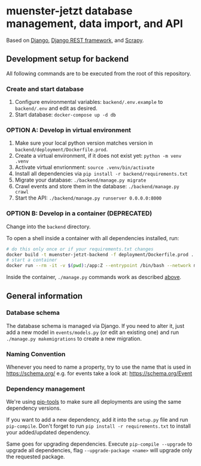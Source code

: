 # muenster-jetzt database management, data import, and API

Based on [Django](https://www.djangoproject.com/), [Django REST
framework](https://www.django-rest-framework.org/), and
[Scrapy](https://scrapy.org/).

## Development setup for backend

All following commands are to be executed from the root of this repository.

### Create and start database

1. Configure environmental variables: `backend/.env.example` to `backend/.env` and edit as desired.
2. Start database: `docker-compose up -d db`

### OPTION A: Develop in virtual environment

1. Make sure your local python version matches version in `backend/deployment/Dockerfile.prod`.
2. Create a virtual environment, if it does not exist yet: `python -m venv .venv`
3. Activate virtual envrionment: `source .venv/bin/activate`
4. Install all dependencies via `pip install -r backend/requirements.txt`
5. Migrate your database: `./backend/manage.py migrate`
6. Crawl events and store them in the database: `./backend/manage.py crawl`
7. Start the API: `./backend/manage.py runserver 0.0.0.0:8000`

### OPTION B: Develop in a container (DEPRECATED)

Change into the `backend` directory.

To open a shell inside a container with all dependencies installed, run:

```bash
# do this only once or if your requirements.txt changes
docker build -t muenster-jetzt-backend -f deployment/Dockerfile.prod .
# start a container
docker run --rm -it -v $(pwd):/app:Z --entrypoint /bin/bash --network muenster-jetzt_default -p 8000:8000 --env-file .env muenster-jetzt-backend
```

Inside the container, `./manage.py` commands work as described [above](#develop-in-virtual-environment).

## General information

### Database schema

The database schema is managed via Django. If you need to alter it, just add a
new model in `events/models.py` (or edit an existing one) and run `./manage.py
makemigrations` to create a new migration.

### Naming Convention

Whenever you need to name a property, try to use the name that is used in <https://schema.org/> e.g. for events take a look at: <https://schema.org/Event>

### Dependency management

We're using [pip-tools](https://github.com/jazzband/pip-tools) to make sure all deployments are using the same dependency versions.

If you want to add a new dependency, add it into the `setup.py` file and run `pip-compile`. Don't forget to run `pip install -r requirements.txt` to install your added/updated dependency.

Same goes for upgrading dependencies. Execute `pip-compile --upgrade` to upgrade all dependencies, flag `--upgrade-package <name>` will upgrade only the requested package.
